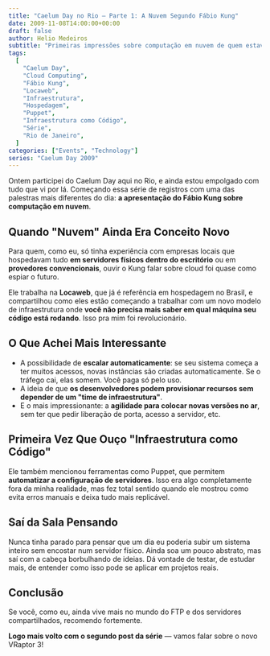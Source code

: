 ```yaml
---
title: "Caelum Day no Rio – Parte 1: A Nuvem Segundo Fábio Kung"
date: 2009-11-08T14:00:00+00:00
draft: false
author: Helio Medeiros
subtitle: "Primeiras impressões sobre computação em nuvem de quem estava acostumado com servidores físicos"
tags:
  [
    "Caelum Day",
    "Cloud Computing",
    "Fábio Kung",
    "Locaweb",
    "Infraestrutura",
    "Hospedagem",
    "Puppet",
    "Infraestrutura como Código",
    "Série",
    "Rio de Janeiro",
  ]
categories: ["Events", "Technology"]
series: "Caelum Day 2009"
---
```


Ontem participei do Caelum Day aqui no Rio, e ainda estou empolgado com tudo que vi por lá. Começando essa série de registros com uma das palestras mais diferentes do dia: **a apresentação do Fábio Kung sobre computação em nuvem**.

## Quando "Nuvem" Ainda Era Conceito Novo

Para quem, como eu, só tinha experiência com empresas locais que hospedavam tudo **em servidores físicos dentro do escritório** ou em **provedores convencionais**, ouvir o Kung falar sobre cloud foi quase como espiar o futuro.

Ele trabalha na **Locaweb**, que já é referência em hospedagem no Brasil, e compartilhou como eles estão começando a trabalhar com um novo modelo de infraestrutura onde **você não precisa mais saber em qual máquina seu código está rodando**. Isso pra mim foi revolucionário.

## O Que Achei Mais Interessante

- A possibilidade de **escalar automaticamente**: se seu sistema começa a ter muitos acessos, novas instâncias são criadas automaticamente. Se o tráfego cai, elas somem. Você paga só pelo uso.
- A ideia de que **os desenvolvedores podem provisionar recursos sem depender de um "time de infraestrutura"**.
- E o mais impressionante: a **agilidade para colocar novas versões no ar**, sem ter que pedir liberação de porta, acesso a servidor, etc.

## Primeira Vez Que Ouço "Infraestrutura como Código"

Ele também mencionou ferramentas como Puppet, que permitem **automatizar a configuração de servidores**. Isso era algo completamente fora da minha realidade, mas fez total sentido quando ele mostrou como evita erros manuais e deixa tudo mais replicável.

## Saí da Sala Pensando

Nunca tinha parado para pensar que um dia eu poderia subir um sistema inteiro sem encostar num servidor físico. Ainda soa um pouco abstrato, mas saí com a cabeça borbulhando de ideias. Dá vontade de testar, de estudar mais, de entender como isso pode se aplicar em projetos reais.

## Conclusão

Se você, como eu, ainda vive mais no mundo do FTP e dos servidores compartilhados, recomendo fortemente.

**Logo mais volto com o segundo post da série** — vamos falar sobre o novo VRaptor 3!
